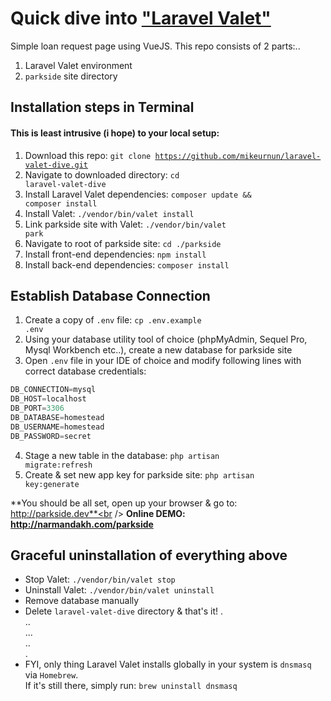 # Quick dive into ["Laravel Valet"](https://laravel.com/docs/5.3/valet)
Simple loan request page using VueJS. This repo consists of 2 parts:..<br />
1. Laravel Valet environment<br />
2. <code>parkside</code> site directory

## Installation steps in Terminal
#### This is least intrusive (i hope) to your local setup:
1. Download this repo: <code>git clone https://github.com/mikeurnun/laravel-valet-dive.git</code>
2. Navigate to downloaded directory: <code>cd laravel-valet-dive</code>
3. Install Laravel Valet dependencies: <code>composer update && composer install</code>
4. Install Valet: <code>./vendor/bin/valet install</code>
5. Link parkside site with Valet: <code>./vendor/bin/valet park</code>
6. Navigate to root of parkside site: <code>cd ./parkside</code>
7. Install front-end dependencies: <code>npm install</code>
8. Install back-end dependencies: <code>composer install</code>

## Establish Database Connection
1. Create a copy of <code>.env</code> file: <code>cp .env.example .env</code>
2. Using your database utility tool of choice (phpMyAdmin, Sequel Pro, Mysql Workbench etc..), create a new database for parkside site
3. Open <code>.env</code> file in your IDE of choice and modify following lines with correct database credentials:
```javascript
DB_CONNECTION=mysql
DB_HOST=localhost
DB_PORT=3306
DB_DATABASE=homestead
DB_USERNAME=homestead
DB_PASSWORD=secret
```
4. Stage a new table in the database: <code>php artisan migrate:refresh</code>
5. Create & set new app key for parkside site: <code>php artisan key:generate</code>

**You should be all set, open up your browser & go to: http://parkside.dev**<br />
**Online DEMO: http://narmandakh.com/parkside**
## Graceful uninstallation of everything above
- Stop Valet: <code>./vendor/bin/valet stop</code>
- Uninstall Valet: <code>./vendor/bin/valet uninstall</code>
- Remove database manually
- Delete `laravel-valet-dive` directory & that's it!
.<br />
..<br />
...<br />
..<br />
.<br />
- FYI, only thing Laravel Valet installs globally in your system is <code>dnsmasq</code> via <code>Homebrew</code>.
<br />If it's still there, simply run:
<code>brew uninstall dnsmasq</code>

